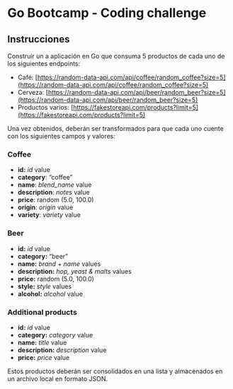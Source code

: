 # Go Bootcamp - Coding challenge

## Instrucciones

Construir un a aplicación en Go que consuma 5 productos de cada uno de los siguientes endpoints:

- Café: [https://random-data-api.com/api/coffee/random_coffee?size=5](https://random-data-api.com/api/coffee/random_coffee?size=5)
- Cerveza: [https://random-data-api.com/api/beer/random_beer?size=5](https://random-data-api.com/api/beer/random_beer?size=5)
- Productos varios: [https://fakestoreapi.com/products?limit=5](https://fakestoreapi.com/products?limit=5)

Una vez obtenidos, deberán ser transformados para que cada uno cuente con los siguientes campos y valores:

### Coffee

- **id:** *id* value
- **category**: “coffee”
- **name**: *blend_name* value
- **description**: *notes* value
- **price**: random (5.0, 100.0)
- **origin**: *origin* value
- **variety**: *variety* value

### Beer

- **id:** *id* value
- **category:** “beer”
- **name:** *brand* + *name* values
- **description:** *hop, yeast & malts* values
- **price:** random (5.0, 100.0)
- **style:** *style* values
- **alcohol:** *alcohol* value

### Additional products

- **id:** *id* value
- **category:** *category* value
- **name:** *title* value
- **description:** *description* value
- **price:** *price* value

Estos productos deberán ser consolidados en una lista y almacenados en un archivo local en formato JSON.
